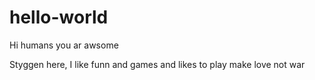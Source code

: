 # hello-world

Hi humans you ar awsome

Styggen here, I like funn and games and likes to play
make love not war 
